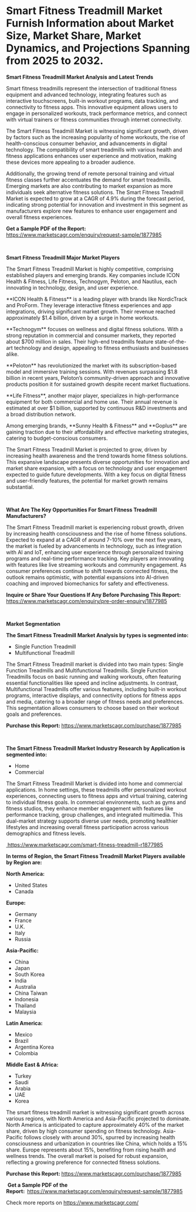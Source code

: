 <p><h1>Smart Fitness Treadmill Market Furnish Information about Market Size, Market Share, Market Dynamics, and Projections Spanning from 2025 to 2032.</h1></p><p><strong>Smart Fitness Treadmill Market Analysis and Latest Trends</strong></p>
<p><p>Smart fitness treadmills represent the intersection of traditional fitness equipment and advanced technology, integrating features such as interactive touchscreens, built-in workout programs, data tracking, and connectivity to fitness apps. This innovative equipment allows users to engage in personalized workouts, track performance metrics, and connect with virtual trainers or fitness communities through internet connectivity.</p><p>The Smart Fitness Treadmill Market is witnessing significant growth, driven by factors such as the increasing popularity of home workouts, the rise of health-conscious consumer behavior, and advancements in digital technology. The compatibility of smart treadmills with various health and fitness applications enhances user experience and motivation, making these devices more appealing to a broader audience. </p><p>Additionally, the growing trend of remote personal training and virtual fitness classes further accentuates the demand for smart treadmills. Emerging markets are also contributing to market expansion as more individuals seek alternative fitness solutions. The Smart Fitness Treadmill Market is expected to grow at a CAGR of 4.9% during the forecast period, indicating strong potential for innovation and investment in this segment as manufacturers explore new features to enhance user engagement and overall fitness experiences.</p></p>
<p><strong>Get a Sample PDF of the Report:&nbsp;</strong> <a href="https://www.marketscagr.com/enquiry/request-sample/1877985?utm_campaign=2306&utm_medium=2&utm_source=Github&utm_content=ia&utm_term=09022025&utm_id=smart-fitness-treadmill">https://www.marketscagr.com/enquiry/request-sample/1877985</a></p>
<p>&nbsp;</p>
<p><strong>Smart Fitness Treadmill Major Market Players</strong></p>
<p><p>The Smart Fitness Treadmill Market is highly competitive, comprising established players and emerging brands. Key companies include ICON Health & Fitness, Life Fitness, Technogym, Peloton, and Nautilus, each innovating in technology, design, and user experience.</p><p>**ICON Health & Fitness** is a leading player with brands like NordicTrack and ProForm. They leverage interactive fitness experiences and app integrations, driving significant market growth. Their revenue reached approximately $1.4 billion, driven by a surge in home workouts.</p><p>**Technogym** focuses on wellness and digital fitness solutions. With a strong reputation in commercial and consumer markets, they reported about $700 million in sales. Their high-end treadmills feature state-of-the-art technology and design, appealing to fitness enthusiasts and businesses alike.</p><p>**Peloton** has revolutionized the market with its subscription-based model and immersive training sessions. With revenues surpassing $1.8 billion in recent years, Peloton’s community-driven approach and innovative products position it for sustained growth despite recent market fluctuations.</p><p>**Life Fitness**, another major player, specializes in high-performance equipment for both commercial and home use. Their annual revenue is estimated at over $1 billion, supported by continuous R&D investments and a broad distribution network.</p><p>Among emerging brands, **Sunny Health & Fitness** and **Goplus** are gaining traction due to their affordability and effective marketing strategies, catering to budget-conscious consumers.</p><p>The Smart Fitness Treadmill Market is projected to grow, driven by increasing health awareness and the trend towards home fitness solutions. This expansive landscape presents diverse opportunities for innovation and market share expansion, with a focus on technology and user engagement expected to guide future developments. With a key focus on digital fitness and user-friendly features, the potential for market growth remains substantial.</p></p>
<p>&nbsp;</p>
<p><strong>What Are The Key Opportunities For Smart Fitness Treadmill Manufacturers?</strong></p>
<p><p>The Smart Fitness Treadmill market is experiencing robust growth, driven by increasing health consciousness and the rise of home fitness solutions. Expected to expand at a CAGR of around 7-10% over the next five years, the market is fueled by advancements in technology, such as integration with AI and IoT, enhancing user experience through personalized training programs and real-time performance tracking. Key players are innovating with features like live streaming workouts and community engagement. As consumer preferences continue to shift towards connected fitness, the outlook remains optimistic, with potential expansions into AI-driven coaching and improved biomechanics for safety and effectiveness.</p></p>
<p><strong>Inquire or Share Your Questions If Any Before Purchasing This Report:</strong> <a href="https://www.marketscagr.com/enquiry/pre-order-enquiry/1877985?utm_campaign=2306&utm_medium=2&utm_source=Github&utm_content=ia&utm_term=09022025&utm_id=smart-fitness-treadmill">https://www.marketscagr.com/enquiry/pre-order-enquiry/1877985</a></p>
<p>&nbsp;</p>
<p><strong>Market Segmentation</strong></p>
<p><strong>The Smart Fitness Treadmill Market Analysis by types is segmented into:</strong></p>
<p><ul><li>Single Function Treadmill</li><li>Multifunctional Treadmill</li></ul></p>
<p><p>The Smart Fitness Treadmill market is divided into two main types: Single Function Treadmills and Multifunctional Treadmills. Single Function Treadmills focus on basic running and walking workouts, often featuring essential functionalities like speed and incline adjustments. In contrast, Multifunctional Treadmills offer various features, including built-in workout programs, interactive displays, and connectivity options for fitness apps and media, catering to a broader range of fitness needs and preferences. This segmentation allows consumers to choose based on their workout goals and preferences.</p></p>
<p><strong>Purchase this Report:&nbsp;</strong><a href="https://www.marketscagr.com/purchase/1877985?utm_campaign=2306&utm_medium=2&utm_source=Github&utm_content=ia&utm_term=09022025&utm_id=smart-fitness-treadmill">https://www.marketscagr.com/purchase/1877985</a></p>
<p>&nbsp;</p>
<p><strong>The Smart Fitness Treadmill Market Industry Research by Application is segmented into:</strong></p>
<p><ul><li>Home</li><li>Commercial</li></ul></p>
<p><p>The Smart Fitness Treadmill Market is divided into home and commercial applications. In home settings, these treadmills offer personalized workout experiences, connecting users to fitness apps and virtual training, catering to individual fitness goals. In commercial environments, such as gyms and fitness studios, they enhance member engagement with features like performance tracking, group challenges, and integrated multimedia. This dual-market strategy supports diverse user needs, promoting healthier lifestyles and increasing overall fitness participation across various demographics and fitness levels.</p></p>
<p><a href="https://www.marketscagr.com/smart-fitness-treadmill-r1877985?utm_campaign=2306&utm_medium=2&utm_source=Github&utm_content=ia&utm_term=09022025&utm_id=smart-fitness-treadmill">&nbsp;https://www.marketscagr.com/smart-fitness-treadmill-r1877985</a></p>
<p><strong>In terms of Region, the Smart Fitness Treadmill Market Players available by Region are:</strong></p>
<p>
    <p> <strong> North America: </strong>
        <ul>
            <li>United States</li>
            <li>Canada</li>
        </ul>
        </p> 
    <p> <strong> Europe: </strong>
        <ul>
            <li>Germany</li>
            <li>France</li>
            <li>U.K.</li>
            <li>Italy</li>
            <li>Russia</li>
        </ul>
        </p> 
    <p> <strong> Asia-Pacific: </strong>
        <ul>
            <li>China</li>
            <li>Japan</li>
            <li>South Korea</li>
            <li>India</li>
            <li>Australia</li>
            <li>China Taiwan</li>
            <li>Indonesia</li>
            <li>Thailand</li>
            <li>Malaysia</li>
        </ul>
        </p> 
    <p> <strong> Latin America: </strong>
        <ul>
            <li>Mexico</li>
            <li>Brazil</li>
            <li>Argentina Korea</li>
            <li>Colombia</li>
        </ul>
        </p> 
    <p> <strong> Middle East & Africa: </strong>
        <ul>
            <li>Turkey</li>
            <li>Saudi</li>
            <li>Arabia</li>
            <li>UAE</li>
            <li>Korea</li>
        </ul>
    </p>
    </p>
<p><p>The smart fitness treadmill market is witnessing significant growth across various regions, with North America and Asia-Pacific projected to dominate. North America is anticipated to capture approximately 40% of the market share, driven by high consumer spending on fitness technology. Asia-Pacific follows closely with around 30%, spurred by increasing health consciousness and urbanization in countries like China, which holds a 15% share. Europe represents about 15%, benefiting from rising health and wellness trends. The overall market is poised for robust expansion, reflecting a growing preference for connected fitness solutions.</p></p>
<p><strong>Purchase this Report: </strong><a href="https://www.marketscagr.com/purchase/1877985?utm_campaign=2306&utm_medium=2&utm_source=Github&utm_content=ia&utm_term=09022025&utm_id=smart-fitness-treadmill">https://www.marketscagr.com/purchase/1877985</a></p>
<p>&nbsp;<strong>Get a Sample PDF of the Report:&nbsp;&nbsp;</strong><a href="https://www.marketscagr.com/enquiry/request-sample/1877985?utm_campaign=2306&utm_medium=2&utm_source=Github&utm_content=ia&utm_term=09022025&utm_id=smart-fitness-treadmill">https://www.marketscagr.com/enquiry/request-sample/1877985</a></p>
<p><strong></strong></p>
<p>Check more reports on <a href="https://www.marketscagr.com/?utm_campaign=2306&utm_medium=2&utm_source=Github&utm_content=ia&utm_term=09022025&utm_id=smart-fitness-treadmill">https://www.marketscagr.com/</a></p>